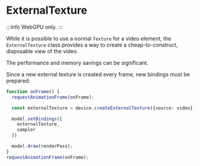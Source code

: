 # ExternalTexture

:::info
WebGPU only.
:::

While it is possible to use a normal `Texture` for a video element, the `ExternalTexture`
class provides a way to create a cheap-to-construct, disposable view of the video.

The performance and memory savings can be significant.

Since a new external texture is created every frame, new bindings must be prepared:

```typescript
function onFrame() {
  requestAnimationFrame(onFrame);

  const externalTexture = device.createExternalTexture({source: video});

  model.setBindings([
    externalTexture,
    sampler
  ])

  model.draw(renderPass);
}
requestAnimationFrame(onFrame);
```
